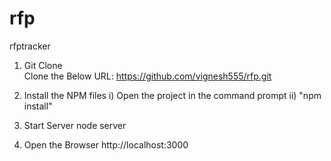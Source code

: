 # rfp
rfptracker

1) Git Clone  
   Clone the Below URL:
   https://github.com/vignesh555/rfp.git

2) Install the NPM files
   i) Open the project in the command prompt
   ii) "npm install"

3) Start Server
   node server

4) Open the Browser
   http://localhost:3000